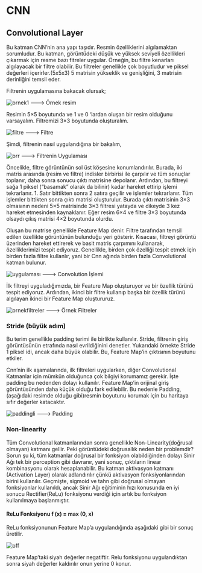 # CNN

## Convolutional Layer

  Bu katman CNN’nin ana yapı taşıdır. Resmin özelliklerini algılamaktan sorumludur. Bu katman, görüntüdeki düşük ve yüksek seviyeli özellikleri çıkarmak için resme bazı fitreler uygular. Örneğin, bu filtre kenarları algılayacak bir filtre olabilir. Bu filtreler genellikle çok boyutludur ve piksel değerleri içerirler.(5x5x3) 5 matrisin yükseklik ve genişliğini, 3 matrisin derinliğini temsil eder.

Filtrenin uygulamasına bakacak  olursak;

![ornek1](https://user-images.githubusercontent.com/24252338/71308836-47c00800-2412-11ea-90c7-230ffa82ffe8.png) --->
Örnek resim

  Resimin 5×5 boyutunda ve 1 ve 0 ‘lardan oluşan bir resim olduğunu varsayalım. Filtremizi 3×3 boyutunda oluşturalım.

![filtre](https://user-images.githubusercontent.com/24252338/71308846-61614f80-2412-11ea-8b15-839951d0b71a.png) --->
Filtre

Şimdi, filtrenin nasıl uygulandığına bir bakalım,

![orr](https://user-images.githubusercontent.com/24252338/71308880-a4bbbe00-2412-11ea-9798-13e582b9f7f3.gif) ---> 
Filtrenin Uygulaması

  Öncelikle, filtre görüntünün sol üst köşesine konumlandırılır. Burada, iki matris arasında (resim ve filtre) indisler birbirisi ile çarpılır ve tüm sonuçlar toplanır, daha sonra sonucu çıktı matrisine depolanır. Ardından, bu filtreyi sağa 1 piksel (“basamak” olarak da bilinir) kadar hareket ettirip işlemi tekrarlanır. 1. Satır bittikten sonra 2 satıra geçilir ve işlemler tekrarlanır. Tüm işlemler bittikten sonra çıktı matrisi oluşturulur. Burada çıktı matrisinin 3×3 olmasının nedeni 5×5 matrisinde 3×3 filtresi yatayda ve dikeyde 3 kez hareket etmesinden kaynaklanır.
Eğer resim 6×4 ve filtre 3×3 boyutunda olsaydı çıkış matrisi 4×2 boyutunda olurdu.

  Oluşan bu matrise genellikle Feature Map denir. Filtre tarafından temsil edilen özellikte görüntünün bulunduğu yeri gösterir. Kısacası, filtreyi görüntü üzerinden hareket ettirerek ve basit matris çarpımını kullanarak, özelliklerimizi tespit ediyoruz.
Genellikle, birden çok özelliği tespit etmek için birden fazla filtre kullanlır, yani bir Cnn ağında birden fazla Convolutional katman bulunur.


![uygulaması](https://user-images.githubusercontent.com/24252338/71308926-15fb7100-2413-11ea-925f-bb517af79ead.gif) --->
Convolution İşlemi

 İlk filtreyi uyguladığımızda, bir Feature Map oluşturuyor ve bir özellik türünü tespit ediyoruz. Ardından, ikinci bir filtre kullanıp başka bir özellik türünü algılayan ikinci bir Feature Map oluştururuz.

![ornekfiltreler](https://user-images.githubusercontent.com/24252338/71308979-a8037980-2413-11ea-8033-c6b0bb457f0b.png) --->
Örnek Filtreler

 ### Stride (büyük adım) 
 
 Bu terim genellikle padding terimi ile birlikte kullanılır. Stride, filtrenin giriş görüntüsünün etrafında nasıl evrildiğinini denetler. Yukarıdaki örnekte Stride 1 piksel idi, ancak daha büyük olabilir. Bu, Feature Map’in çıktısının boyutunu etkiler.
 
  Cnn’nin ilk aşamalarında, ilk filtreleri uygularken, diğer Convolutional Katmanlar için mümkün olduğunca çok bilgiyi korumamız gerekir. İşte padding bu nedenden dolayı kullanılır. Feature Map’in orijinal giriş görüntüsünden daha küçük olduğu fark edilebilir. Bu nedenle Padding, (aşağıdaki resimde olduğu gibi)resmin boyutunu korumak için bu haritaya sıfır değerler katacaktır.
  
  
![paddingli](https://user-images.githubusercontent.com/24252338/71309020-2d872980-2414-11ea-9ce2-b740d3ccc424.png) --->
Padding

### Non-linearity
  
Tüm Convolutional katmanlarından sonra genellikle Non-Linearity(doğrusal olmayan) katmanı gellir. Peki görüntüdeki doğrusallık neden bir problemdir? Sorun şu ki, tüm katmanlar doğrusal bir fonksiyon olabildiğinden dolayı Sinir Ağı tek bir perception gibi davranır, yani sonuç, çıktıların linear kombinasyonu olarak hesaplanabilir.
Bu katman aktivasyon katmanı (Activation Layer) olarak adlandırılır çünkü aktivasyon fonksiyonlarından birini kullanılır. Geçmişte, sigmoid ve tahn gibi doğrusal olmayan fonksiyonlar kullanıldı, ancak Sinir Ağı eğitiminin hızı konusunda en iyi sonucu Rectifier(ReLu) fonksiyonu verdiği için artık bu fonksiyon kullanılmaya başlanmıştır.

#### ReLu Fonksiyonu f (x) = max (0, x)

ReLu fonksiyonunun Feature Map’a uygulandığında aşağıdaki gibi bir sonuç üretilir.


![off](https://user-images.githubusercontent.com/24252338/71309063-979fce80-2414-11ea-8618-3e40f2b361ce.png)

Feature Map’taki siyah değerler negatiftir. Relu fonksiyonu uygulandıktan sonra siyah değerler kaldırılır onun yerine 0 konur.


